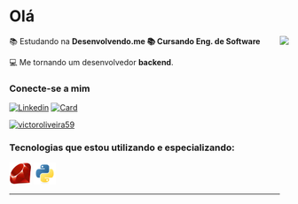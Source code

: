 # Olá

<img align="right" height="590em" src="https://raw.githubusercontent.com/gist/victoroliveira59/618ef18e3bbb7cdfd200f3a4fc1aabc6/raw/201d47c76006c99fe0dc55ea92e76bdca5537f08/githubcard.svg"/>

:books: Estudando na **Desenvolvendo.me
:books: Cursando Eng. de Software**

:computer: Me tornando um desenvolvedor **backend**.





### Conecte-se a mim

[![Linkedin](https://img.shields.io/badge/Victor_Oliveira-%230077B5.svg?&logo=Linkedin&logoColor=white)](https://www.linkedin.com/in/victor-oliveira-785116195/) 
[![Card](https://img.shields.io/badge/Repositório-%230077B5.svg?&logo=github&logoColor=black&color=B8B8B8)](https://github.com/victoroliveira59?tab=repositories)
<p>


[![victoroliveira59](https://github-readme-stats.vercel.app/api?username=victoroliveira59&theme=onedark)](https://github.com/anuraghazra/github-readme-stats)

### Tecnologias que estou utilizando e especializando:

<a href="https://stackshare.io/ruby" target="_blank"><img src="https://github.com/devicons/devicon/raw/master/icons/ruby/ruby-original.svg" alt="ruby" width="40" height="40" /></a>
<a href="https://stackshare.io/python" target="_blank"><img src="https://github.com/devicons/devicon/raw/master/icons/python/python-original.svg" alt="python" width="40" height="40" /></a> 


</p>
<hr>
